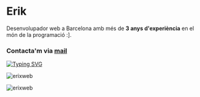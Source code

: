 <h1 align="left">Erik</h1>

Desenvolupador web a Barcelona amb més de **3 anys d'experiència** en el món de la programació :].


<h3 align="left">
  Contacta'm via <a href='mailto:erikdev.bcn@gmail.com'>mail</a>
</h3>

[![Typing SVG](https://readme-typing-svg.demolab.com?font=Fira+Code&weight=700&pause=1000&color=4542F7&random=false&width=435&lines=Desenvolupador+web+catal%C3%A0)](https://git.io/typing-svg)


![erixweb](https://github-readme-stats.vercel.app/api?username=erixweb&show_icons=true&theme=tokyonight&hide=["issues"])

![erixweb](https://github-readme-stats.vercel.app/api/top-langs?username=erixweb&show_icons=true&theme=tokyonight&layout=compact)
